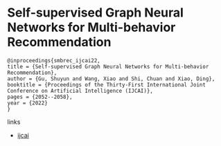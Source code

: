 # Self-supervised Graph Neural Networks for Multi-behavior Recommendation

```
@inproceedings{smbrec_ijcai22,
title = {Self-supervised Graph Neural Networks for Multi-behavior Recommendation},
author = {Gu, Shuyun and Wang, Xiao and Shi, Chuan and Xiao, Ding},
booktitle = {Proceedings of the Thirty-First International Joint Conference on Artificial Intelligence (IJCAI)},
pages = {2052--2058},
year = {2022}
}
```

links
- [ijcai](https://www.ijcai.org/Proceedings/2022/285)
